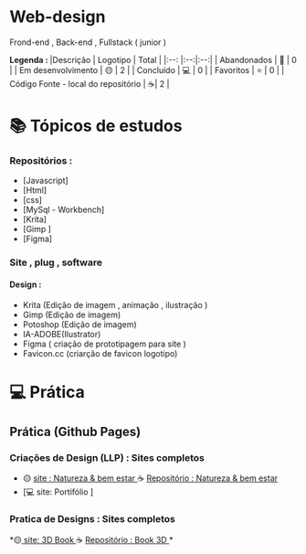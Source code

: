 # Web-design
 Frond-end , Back-end , Fullstack ( junior )
 

<strong> Legenda : </strong>
|Descrição | Logotipo   | Total |
|:--: |:--:|:--:| 
| Abandonados | 🔴 | 0 | 
| Em desenvolvimento    |  🟡  | 2 |
| Concluído   |  💻  | 0 |
| Favoritos | ⭐  | 0 |
| Código Fonte - local do repositório | ☕|  2 |

# 📚 Tópicos de estudos
 
### Repositórios : 

* [Javascript]
* [Html]
* [css]
* [MySql - Workbench]
* [Krita]
* [Gimp ]
* [Figma]


### Site , plug , software 

#### Design :

* Krita (Edição de imagem , animação , ilustração )
* Gimp (Edição de imagem)
* Potoshop (Edição de imagem)
* IA-ADOBE(Ilustrator)
* Figma ( criação de prototipagem para site )
* Favicon.cc (criarção de favicon logotipo)
  

# 💻 Prática

## Prática (Github Pages) 

### Criações de Design (LLP) : Sites completos    
* 🟡 [ site : Natureza & bem estar  ](https://leandropereira2603.github.io/site-natureza-bem-estar/) ☕ [ Repositório : Natureza & bem estar ](https://github.com/LeandroPereira2603/site-natureza-bem-estar)
* [💻 site: Portifólio ]

### Pratica de Designs : Sites completos 
*🟡[ site: 3D Book ](https://leandropereira2603.github.io/site-3d-book/) ☕ [Repositório : Book 3D ](https://github.com/LeandroPereira2603/site-3d-book)
*[]()




